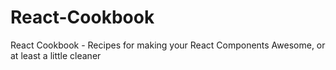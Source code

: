 React-Cookbook
==============

React Cookbook - Recipes for making your React Components Awesome, or at least a little cleaner
